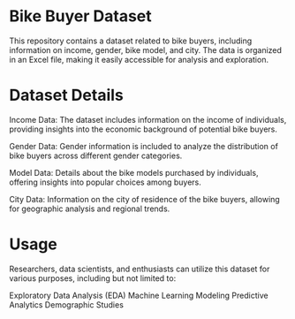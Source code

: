 # Bike Buyer Dataset
This repository contains a dataset related to bike buyers, including information on income, gender, bike model, and city. The data is organized in an Excel file, making it easily accessible for analysis and exploration.
# Dataset Details
Income Data: The dataset includes information on the income of individuals, providing insights into the economic background of potential bike buyers.

Gender Data: Gender information is included to analyze the distribution of bike buyers across different gender categories.

Model Data: Details about the bike models purchased by individuals, offering insights into popular choices among buyers.

City Data: Information on the city of residence of the bike buyers, allowing for geographic analysis and regional trends.
# Usage
Researchers, data scientists, and enthusiasts can utilize this dataset for various purposes, including but not limited to:

Exploratory Data Analysis (EDA)
Machine Learning Modeling
Predictive Analytics
Demographic Studies
